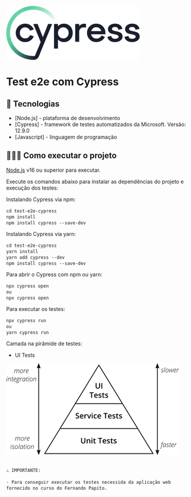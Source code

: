 
![](cypress.webp)
# Test e2e com Cypress 

## 🚀 Tecnologias

- [Node.js] - plataforma de desenvolvimento
- [Cypress] - framework de testes automatizados da Microsoft. Versão: 12.9.0
- [Javascript] - linguagem de programação

## 👨🏻‍💻 Como executar o projeto

[Node.js](https://nodejs.org/) v16 ou superior para executar.

Execute os comandos abaixo para instalar as dependências do projeto e execução dos testes:

Instalando Cypress via npm:
```
cd test-e2e-cypress
npm install
npm install cypress --save-dev
```

Instalando Cypress via yarn:
```
cd test-e2e-cypress
yarn install
yarn add cypress --dev
npm install cypress --save-dev
```

Para abrir o Cypress com npm ou yarn:
```
npx cypress open
ou
npx cypress open
```

Para executar os testes:
```
npx cypress run
ou
yarn cypress run
```

Camada na pirâmide de testes:

- UI Tests

![](layer_test.jpg)

```

⚠️ IMPORTANTE:

- Para conseguir executar os testes necessida da aplicação web fornecido no curso do Fernando Papito. 

```

